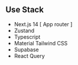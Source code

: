 ## Use Stack

-   Next.js 14 [ App router ]
-   Zustand
-   Typescript
-   Material Tailwind CSS
-   Supabase
-   React Query
